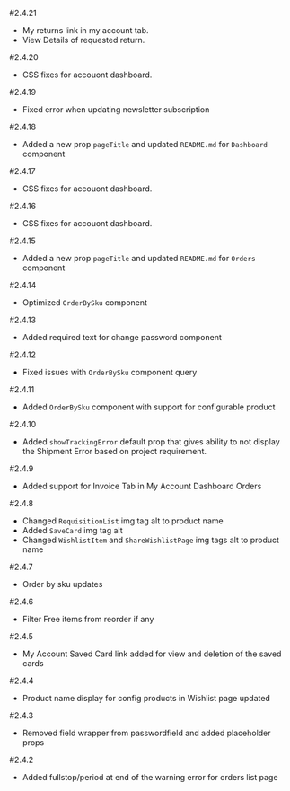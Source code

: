 #2.4.21

-   My returns link in my account tab.
-   View Details of requested return.
   
#2.4.20

-   CSS fixes for accouont dashboard.

#2.4.19

-   Fixed error when updating newsletter subscription

#2.4.18

-   Added a new prop `pageTitle` and updated `README.md` for `Dashboard` component

#2.4.17

-   CSS fixes for accouont dashboard.

#2.4.16

-   CSS fixes for accouont dashboard.

#2.4.15

-   Added a new prop `pageTitle` and updated `README.md` for `Orders` component

#2.4.14

-   Optimized `OrderBySku` component

#2.4.13

-   Added required text for change password component

#2.4.12

-   Fixed issues with `OrderBySku` component query

#2.4.11

-   Added `OrderBySku` component with support for configurable product

#2.4.10

-   Added `showTrackingError` default prop that gives ability to not display the
    Shipment Error based on project requirement.

#2.4.9

-   Added support for Invoice Tab in My Account Dashboard Orders

#2.4.8

-   Changed `RequisitionList` img tag alt to product name
-   Added `SaveCard` img tag alt
-   Changed `WishlistItem` and `ShareWishlistPage` img tags alt to product name

#2.4.7

-   Order by sku updates

#2.4.6

-   Filter Free items from reorder if any

#2.4.5

-   My Account Saved Card link added for view and deletion of the saved cards

#2.4.4

-   Product name display for config products in Wishlist page updated

#2.4.3

-   Removed field wrapper from passwordfield and added placeholder props

#2.4.2

-   Added fullstop/period at end of the warning error for orders list page

